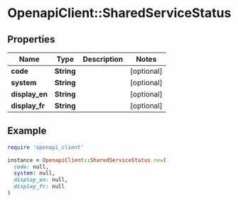# OpenapiClient::SharedServiceStatus

## Properties

| Name | Type | Description | Notes |
| ---- | ---- | ----------- | ----- |
| **code** | **String** |  | [optional] |
| **system** | **String** |  | [optional] |
| **display_en** | **String** |  | [optional] |
| **display_fr** | **String** |  | [optional] |

## Example

```ruby
require 'openapi_client'

instance = OpenapiClient::SharedServiceStatus.new(
  code: null,
  system: null,
  display_en: null,
  display_fr: null
)
```

